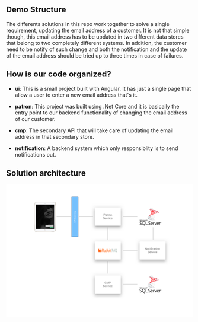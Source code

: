 ## Demo Structure

The differents solutions in this repo work together to solve a single requirement, updating the email address
of a customer. It is not that simple though, this email address has to be updated in two different data stores that belong
to two completely different systems. In addition, the customer need to be notify of such change and both the notification and
the update of the email address should be tried up to three times in case of failures.

## How is our code organized?

- **ui**: This is a small project built with Angular. It has just a single page that allow a user to enter a new email address
that's it.

- **patron**: This project was built using .Net Core and it is basically the entry point to our backend functionality of changing
the email address of our customer.

- **cmp**: The secondary API that will take care of updating the email address in that secondary store.

- **notification**: A backend system which only responsiblity is to send notifications out.

## Solution architecture

![Architecture](/assets/architecture-diagram.png)


